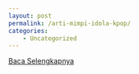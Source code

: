 ```yaml
---
layout: post
permalink: /arti-mimpi-idola-kpop/
categories:
    - Uncategorized
---
```


[Baca Selengkapnya](/08)